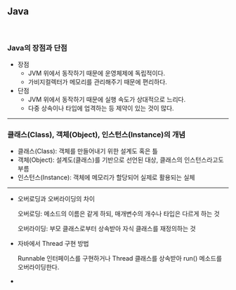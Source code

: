 ## Java

​    

### Java의 장점과 단점 

- 장점
  - JVM 위에서 동작하기 때문에 운영체제에 독립적이다.
  - 가비지컬렉터가 메모리를 관리해주기 때문에 편리하다.
- 단점
  - JVM 위에서 동작하기 때문에 실행 속도가 상대적으로 느리다.
  - 다중 상속이나 타입에 업격하는 등 제약이 있는 것이 많다.

---

### 클래스(Class), 객체(Object), 인스턴스(Instance)의 개념 

- 클래스(Class): 객체를 만들어내기 위한 설계도 혹은 틀
- 객체(Object): 설계도(클래스)를 기반으로 선언된 대상, 클래스의 인스턴스라고도 부름
- 인스턴스(Instance): 객체에 메모리가 할당되어 실제로 활용되는 실체

---





- 오버로딩과 오버라이딩의 차이

  오버로딩: 메소드의 이름은 같게 하되, 매개변수의 개수나 타입은 다르게 하는 것

  오버라이딩: 부모 클래스로부터 상속받아 자식 클래스를 재정의하는 것

  

- 자바에서 Thread 구현 방법

  Runnable 인터페이스를 구현하거나 Thread 클래스를 상속받아 run() 메소드를 오버라이딩한다.


* 